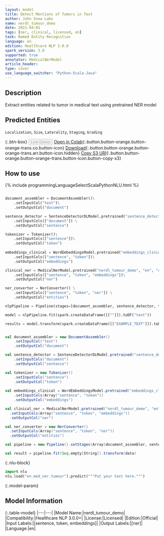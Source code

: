 ```yaml
---
layout: model
title: Detect Mentions of Tumors in Text
author: John Snow Labs
name: nerdl_tumour_demo
date: 2021-04-01
tags: [ner, clinical, licensed, en]
task: Named Entity Recognition
language: en
edition: Healthcare NLP 3.0.0
spark_version: 3.0
supported: true
annotator: MedicalNerModel
article_header:
type: cover
use_language_switcher: "Python-Scala-Java"
---
```


## Description

Extract entities related to tumor in medical text using pretrained NER model

## Predicted Entities

`Localization`, `Size`, `Laterality`, `Staging`, `Grading`

{:.btn-box}
<button class="button button-orange" disabled>Live Demo</button>
[Open in Colab](https://colab.research.google.com/github/JohnSnowLabs/spark-nlp-workshop/blob/master/tutorials/Certification_Trainings/Healthcare/1.Clinical_Named_Entity_Recognition_Model.ipynb){:.button.button-orange.button-orange-trans.co.button-icon}
[Download](https://s3.amazonaws.com/auxdata.johnsnowlabs.com/clinical/models/nerdl_tumour_demo_en_3.0.0_3.0_1617260634175.zip){:.button.button-orange.button-orange-trans.arr.button-icon.hidden}
[Copy S3 URI](s3://auxdata.johnsnowlabs.com/clinical/models/nerdl_tumour_demo_en_3.0.0_3.0_1617260634175.zip){:.button.button-orange.button-orange-trans.button-icon.button-copy-s3}

## How to use



<div class="tabs-box" markdown="1">
{% include programmingLanguageSelectScalaPythonNLU.html %}

```python

document_assembler = DocumentAssembler()\
	.setInputCol("text")\
	.setOutputCol("document")

sentence_detector = SentenceDetectorDLModel.pretrained("sentence_detector_dl_healthcare", "en", "clinical/models") \
	.setInputCols(["document"]) \
	.setOutputCol("sentence")

tokenizer = Tokenizer()\
	.setInputCols(["sentence"])\
	.setOutputCol("token")
 
embeddings_clinical = WordEmbeddingsModel.pretrained("embeddings_clinical", "en", "clinical/models")\
    .setInputCols(["sentence", "token"])\
    .setOutputCol("embeddings")

clinical_ner = MedicalNerModel.pretrained("nerdl_tumour_demo", "en", "clinical/models")\
    .setInputCols(["sentence", "token", "embeddings"])\
    .setOutputCol("ner")

ner_converter = NerConverter() \
    .setInputCols(["sentence", "token", "ner"]) \
    .setOutputCol("entities")

nlpPipeline = Pipeline(stages=[document_assembler, sentence_detector, tokenizer, embeddings_clinical, clinical_ner, ner_converter])

model = nlpPipeline.fit(spark.createDataFrame([[""]]).toDF("text"))

results = model.transform(spark.createDataFrame([["EXAMPLE_TEXT"]]).toDF("text"))
```
```scala

val document_assembler = new DocumentAssembler()
	.setInputCol("text")
	.setOutputCol("document")

val sentence_detector = SentenceDetectorDLModel.pretrained("sentence_detector_dl_healthcare", "en", "clinical/models")
	.setInputCols("document")
	.setOutputCol("sentence")

val tokenizer = new Tokenizer()
	.setInputCols("sentence")
	.setOutputCol("token")
 
val embeddings_clinical = WordEmbeddingsModel.pretrained("embeddings_clinical", "en", "clinical/models")
    .setInputCols(Array("sentence", "token"))
    .setOutputCol("embeddings")

val clinical_ner = MedicalNerModel.pretrained("nerdl_tumour_demo", "en", "clinical/models")
  .setInputCols(Array("sentence", "token", "embeddings"))
  .setOutputCol("ner")

val ner_converter = new NerConverter()
  .setInputCols(Array("sentence", "token", "ner"))
  .setOutputCol("entities")

val pipeline = new Pipeline().setStages(Array(document_assembler, sentence_detector, tokenizer, embeddings_clinical, ner, ner_converter))

val result = pipeline.fit(Seq.empty[String]).transform(data)
```


{:.nlu-block}

```python
import nlu
nlu.load("en.med_ner.tumour").predict("""Put your text here.""")
```

</div>

{:.model-param}
## Model Information

{:.table-model}
|---|---|
|Model Name:|nerdl_tumour_demo|
|Compatibility:|Healthcare NLP 3.0.0+|
|License:|Licensed|
|Edition:|Official|
|Input Labels:|[sentence, token, embeddings]|
|Output Labels:|[ner]|
|Language:|en|